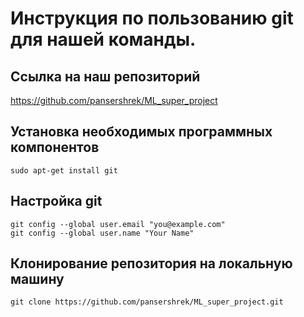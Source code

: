 # Инструкция по пользованию git для нашей команды.

## Ссылка на наш репозиторий
https://github.com/pansershrek/ML_super_project

## Установка необходимых программных компонентов
```
sudo apt-get install git
```

## Настройка git
```
git config --global user.email "you@example.com"
git config --global user.name "Your Name"
```

## Клонирование репозитория на локальную машину
```
git clone https://github.com/pansershrek/ML_super_project.git
```



